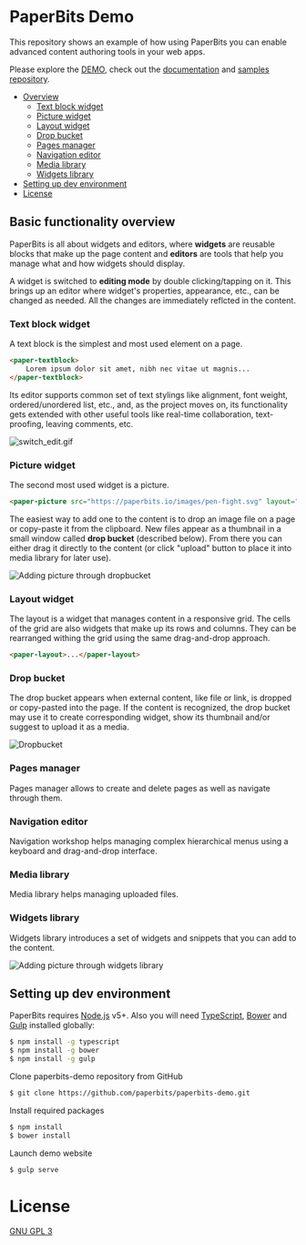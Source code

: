 # PaperBits Demo

This repository shows an example of how using PaperBits you can enable advanced content authoring tools in your web apps.

Please explore the [DEMO](https://paperbits.io), check out the [documentation](https://github.com/paperbits/paperbits-knockout/wiki) and [samples repository](https://github.com/paperbits/paperbits-samples).

- [Overview](#text-block)
    - [Text block widget](#text-block)
    - [Picture widget](#picture)
    - [Layout widget](#layout)
    - [Drop bucket](#drop-bucket)
    - [Pages manager](#pages-manager)
    - [Navigation editor](#navigation-editor)
    - [Media library](#media-library)
    - [Widgets library](#widgets-library)
- [Setting up dev environment](#setting-up-dev-environment)
- [License](#license)


## Basic functionality overview


PaperBits is all about widgets and editors, where **widgets** are reusable blocks that make up the page content and **editors** are tools that help you manage what and how widgets should display.

A widget is switched to **editing mode** by double clicking/tapping on it. This brings up an editor where widget's properties, appearance, etc., can be changed as needed. All the changes are immediately reflcted in the content.


### Text block widget
A text block is the simplest and most used element on a page. 
```html
<paper-textblock>
    Lorem ipsum dolor sit amet, nibh nec vitae ut magnis...
</paper-textblock>
```
Its editor supports common set of text stylings like alignment, font weight, ordered/unordered list, etc., and, as the project moves on, its functionality gets extended with other useful tools like real-time collaboration, text-proofing, leaving comments, etc.
  
![switch_edit.gif](https://firebasestorage.googleapis.com/v0/b/paperbits-cdn.appspot.com/o/switch-edit.gif?alt=media&token=4e43d530-4dbb-492f-8876-f80d3ba0818d "switch_edit.gif")

### Picture widget
The second most used widget is a picture.
```html
<paper-picture src="https://paperbits.io/images/pen-fight.svg" layout="noframe"></paper-picture>
```
The easiest way to add one to the content is to drop an image file on a page or copy-paste it from the clipboard. New files appear as a thumbnail in a small window called **drop bucket** (described below). From there you can either drag it directly to the content (or click "upload" button to place it into media library for later use). 

![Adding picture through dropbucket](https://firebasestorage.googleapis.com/v0/b/paperbits-cdn.appspot.com/o/picture-upload.gif?alt=media&token=15baf6c8-7bb5-44ef-b946-16125d841b2d "picture_upload.gif")

### Layout widget
The layout is a widget that manages content in a responsive grid. The cells of the grid are also widgets that make up its rows and columns. They can be rearranged withing the grid using the same drag-and-drop approach.
```html
<paper-layout>...</paper-layout>
```

### Drop bucket
The drop bucket appears when external content, like file or link, is dropped or copy-pasted into the page. If the content is recognized, the drop bucket may use it to create corresponding widget, show its thumbnail and/or suggest to upload it as a media.

![Dropbucket](https://firebasestorage.googleapis.com/v0/b/paperbits-cdn.appspot.com/o/dropbucket-youtube.gif?alt=media&token=cb24c479-8a42-4dbf-b585-3706735039e2) 

### Pages manager
Pages manager allows to create and delete pages as well as navigate through them.

### Navigation editor
Navigation workshop helps managing complex hierarchical menus using a keyboard and drag-and-drop interface.

### Media library
Media library helps managing uploaded files.

### Widgets library
Widgets library introduces a set of widgets and snippets that you can add to the content.

![Adding picture through widgets library](https://firebasestorage.googleapis.com/v0/b/paperbits-cdn.appspot.com/o/picture_uploadpicture_upload_from_lib.gif?alt=media&token=cc9a6487-5db8-4e5a-9fc9-9d01bf567f9f "picture_uploadpicture_upload_from_lib.gif")


## Setting up dev environment
PaperBits requires [Node.js](https://nodejs.org/) v5+. Also you will need [TypeScript](http://www.typescriptlang.org/), [Bower](https://bower.io/) and [Gulp](http://gulpjs.com/) installed globally:
```sh
$ npm install -g typescript
$ npm install -g bower 
$ npm install -g gulp
```
Clone paperbits-demo repository from GitHub
```sh
$ git clone https://github.com/paperbits/paperbits-demo.git
```
Install required packages
```sh
$ npm install
$ bower install
```
Launch demo website
```sh
$ gulp serve
```
# License
[GNU GPL 3](https://github.com/paperbits/paperbits-demo/blob/master/LICENSE)
